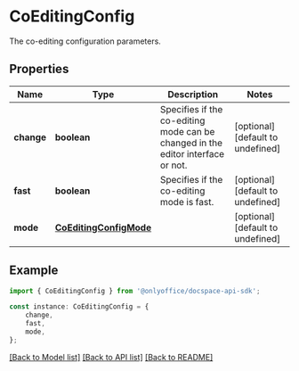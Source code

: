 # CoEditingConfig

The co-editing configuration parameters.

## Properties

Name | Type | Description | Notes
------------ | ------------- | ------------- | -------------
**change** | **boolean** | Specifies if the co-editing mode can be changed in the editor interface or not. | [optional] [default to undefined]
**fast** | **boolean** | Specifies if the co-editing mode is fast. | [optional] [default to undefined]
**mode** | [**CoEditingConfigMode**](CoEditingConfigMode.md) |  | [optional] [default to undefined]

## Example

```typescript
import { CoEditingConfig } from '@onlyoffice/docspace-api-sdk';

const instance: CoEditingConfig = {
    change,
    fast,
    mode,
};
```

[[Back to Model list]](../README.md#documentation-for-models) [[Back to API list]](../README.md#documentation-for-api-endpoints) [[Back to README]](../README.md)
